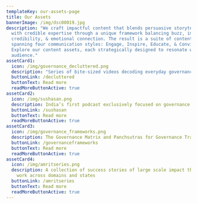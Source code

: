 ```yaml
---
templateKey: our-assets-page
title: Our Assets
bannerImage: /img/dsc00019.jpg
description: "We craft impactful content that blends persuasive storytelling
  with credible expertise through a unique framework balancing buzz, impact,
  credibility, & emotional connection. The result is a suite of content assets
  spanning four communication styles: Engage, Inspire, Educate, & Convince.
  Explore our content assets, each strategically designed to resonate with the
  audience."
assetCard1:
  icon: /img/governance_decluttered.png
  description: "Series of bite-sized videos decoding everyday governance topics "
  buttonLink: /decluttered
  buttonText: Read more
  readMoreButtonActive: true
assetCard2:
  icon: /img/sushasan.png
  description: India’s first podcast exclusively focused on governance
  buttonLink: /sushasan
  buttonText: Read more
  readMoreButtonActive: true
assetCard3:
  icon: /img/governance_frameworks.png
  description: The Governance Matrix and Panchsutras for Governance Transformation
  buttonLink: /governanceframeworks
  buttonText: Read more
  readMoreButtonActive: true
assetCard4:
  icon: /img/amritseries.png
  description: A collection of success stories of large scale impact through our
    work across domains and states
  buttonLink: /amritseries
  buttonText: Read more
  readMoreButtonActive: true
---
```

